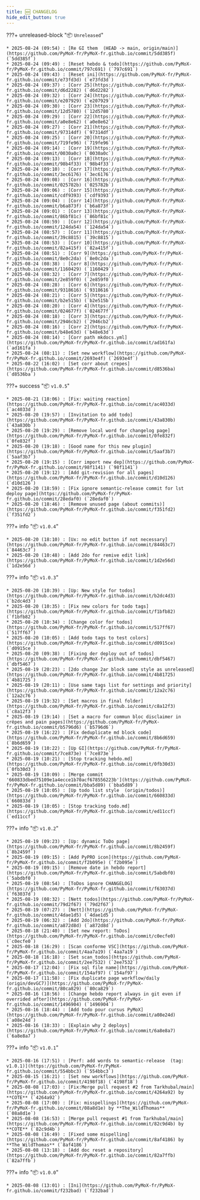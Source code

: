 ```yaml
---
title: 🆕 CHANGELOG
hide_edit_button: true
---
```


<!--
    ####################################################################################################################

    ATTENTION: Ne pas modifier ce fichier, car il est généré automatiquement par `resources/auto/gen_changelog.py` chaque push sur la branche main
    
    ####################################################################################################################
-->

???+ unreleased-block "📦 `Unreleased`"

    * 2025-08-24 (09:54) : [Re GI them  (HEAD -> main, origin/main)](https://github.com/PyMoX-fr/PyMoX-fr.github.io/commit/5dd385f) (`5dd385f`)
    * 2025-08-24 (09:49) : [Reset hebdo & todo](https://github.com/PyMoX-fr/PyMoX-fr.github.io/commit/797c691) (`797c691`)
    * 2025-08-24 (09:43) : [Reset ini](https://github.com/PyMoX-fr/PyMoX-fr.github.io/commit/e73fd3d) (`e73fd3d`)
    * 2025-08-24 (09:37) : [Corr 25](https://github.com/PyMoX-fr/PyMoX-fr.github.io/commit/d6d2282) (`d6d2282`)
    * 2025-08-24 (09:32) : [Corr 24](https://github.com/PyMoX-fr/PyMoX-fr.github.io/commit/e207929) (`e207929`)
    * 2025-08-24 (09:30) : [Corr 23](https://github.com/PyMoX-fr/PyMoX-fr.github.io/commit/12d5780) (`12d5780`)
    * 2025-08-24 (09:29) : [Corr 22](https://github.com/PyMoX-fr/PyMoX-fr.github.io/commit/a0e8e62) (`a0e8e62`)
    * 2025-08-24 (09:27) : [Corr 21](https://github.com/PyMoX-fr/PyMoX-fr.github.io/commit/97314df) (`97314df`)
    * 2025-08-24 (09:25) : [Corr 20](https://github.com/PyMoX-fr/PyMoX-fr.github.io/commit/719fe96) (`719fe96`)
    * 2025-08-24 (09:14) : [Corr 19](https://github.com/PyMoX-fr/PyMoX-fr.github.io/commit/0030a0c) (`0030a0c`)
    * 2025-08-24 (09:13) : [Corr 18](https://github.com/PyMoX-fr/PyMoX-fr.github.io/commit/98b4f33) (`98b4f33`)
    * 2025-08-24 (09:10) : [Corr 17](https://github.com/PyMoX-fr/PyMoX-fr.github.io/commit/3ec6176) (`3ec6176`)
    * 2025-08-24 (09:08) : [Corr 16](https://github.com/PyMoX-fr/PyMoX-fr.github.io/commit/025782b) (`025782b`)
    * 2025-08-24 (09:06) : [Corr 15](https://github.com/PyMoX-fr/PyMoX-fr.github.io/commit/cdf9393) (`cdf9393`)
    * 2025-08-24 (09:04) : [Corr 14](https://github.com/PyMoX-fr/PyMoX-fr.github.io/commit/b6a873f) (`b6a873f`)
    * 2025-08-24 (09:01) : [Corr 13](https://github.com/PyMoX-fr/PyMoX-fr.github.io/commit/86bf81c) (`86bf81c`)
    * 2025-08-24 (08:59) : [Corr 12](https://github.com/PyMoX-fr/PyMoX-fr.github.io/commit/124da54) (`124da54`)
    * 2025-08-24 (08:57) : [Corr 11](https://github.com/PyMoX-fr/PyMoX-fr.github.io/commit/39c8815) (`39c8815`)
    * 2025-08-24 (08:53) : [Corr 10](https://github.com/PyMoX-fr/PyMoX-fr.github.io/commit/82a415f) (`82a415f`)
    * 2025-08-24 (08:51) : [Corr 9](https://github.com/PyMoX-fr/PyMoX-fr.github.io/commit/8e0c2da) (`8e0c2da`)
    * 2025-08-24 (08:38) : [Corr 8](https://github.com/PyMoX-fr/PyMoX-fr.github.io/commit/1160429) (`1160429`)
    * 2025-08-24 (08:32) : [Corr 7](https://github.com/PyMoX-fr/PyMoX-fr.github.io/commit/2e859f0) (`2e859f0`)
    * 2025-08-24 (08:28) : [Corr 6](https://github.com/PyMoX-fr/PyMoX-fr.github.io/commit/9318616) (`9318616`)
    * 2025-08-24 (08:21) : [Corr 5](https://github.com/PyMoX-fr/PyMoX-fr.github.io/commit/b2e515b) (`b2e515b`)
    * 2025-08-24 (08:20) : [Corr 4](https://github.com/PyMoX-fr/PyMoX-fr.github.io/commit/024677f) (`024677f`)
    * 2025-08-24 (08:18) : [Corr 3](https://github.com/PyMoX-fr/PyMoX-fr.github.io/commit/2946cb2) (`2946cb2`)
    * 2025-08-24 (08:16) : [Corr 2](https://github.com/PyMoX-fr/PyMoX-fr.github.io/commit/b48e63d) (`b48e63d`)
    * 2025-08-24 (08:14) : [Corr path mkdocs.yml](https://github.com/PyMoX-fr/PyMoX-fr.github.io/commit/ad161fa) (`ad161fa`)
    * 2025-08-24 (08:11) : [Set new workflow](https://github.com/PyMoX-fr/PyMoX-fr.github.io/commit/2693e4f) (`2693e4f`)
    * 2025-08-22 (16:02) : [Set corr about crepes](https://github.com/PyMoX-fr/PyMoX-fr.github.io/commit/d8536ba) (`d8536ba`)

???+ success "📦 `v1.0.5`"

    * 2025-08-21 (18:06) : [Fix: waiting reaction](https://github.com/PyMoX-fr/PyMoX-fr.github.io/commit/ac4033d) (`ac4033d`)
    * 2025-08-20 (19:57) : [Invitation to add todo](https://github.com/PyMoX-fr/PyMoX-fr.github.io/commit/43a830b) (`43a830b`)
    * 2025-08-20 (19:29) : [Remove local word for changelog page](https://github.com/PyMoX-fr/PyMoX-fr.github.io/commit/0fe832f) (`0fe832f`)
    * 2025-08-20 (19:18) : [Good name for this new plugin](https://github.com/PyMoX-fr/PyMoX-fr.github.io/commit/5aaf3b7) (`5aaf3b7`)
    * 2025-08-20 (19:15) : [Corr import new dep](https://github.com/PyMoX-fr/PyMoX-fr.github.io/commit/98f1141) (`98f1141`)
    * 2025-08-20 (19:12) : [Add git-revision for all pages](https://github.com/PyMoX-fr/PyMoX-fr.github.io/commit/d10d126) (`d10d126`)
    * 2025-08-20 (18:59) : [Fix ignore semantic-release commit for lst deploy page](https://github.com/PyMoX-fr/PyMoX-fr.github.io/commit/28edaf0) (`28edaf0`)
    * 2025-08-20 (18:46) : [Remove unused page (about commits)](https://github.com/PyMoX-fr/PyMoX-fr.github.io/commit/f351fd2) (`f351fd2`)

???+ info "📦 `v1.0.4`"

    * 2025-08-20 (18:10) : [Ux: no edit button if not necessary](https://github.com/PyMoX-fr/PyMoX-fr.github.io/commit/84463c7) (`84463c7`)
    * 2025-08-20 (10:48) : [Add 2do for remive edit link](https://github.com/PyMoX-fr/PyMoX-fr.github.io/commit/1d2e56d) (`1d2e56d`)

???+ info "📦 `v1.0.3`"

    * 2025-08-20 (10:39) : [Up: New style for todos](https://github.com/PyMoX-fr/PyMoX-fr.github.io/commit/b2dc4d3) (`b2dc4d3`)
    * 2025-08-20 (10:35) : [Fix new colors for todo tags](https://github.com/PyMoX-fr/PyMoX-fr.github.io/commit/f1bfb82) (`f1bfb82`)
    * 2025-08-20 (10:34) : [Change color for todos](https://github.com/PyMoX-fr/PyMoX-fr.github.io/commit/517ff67) (`517ff67`)
    * 2025-08-20 (10:05) : [Add todo tags to test colors](https://github.com/PyMoX-fr/PyMoX-fr.github.io/commit/d0915ce) (`d0915ce`)
    * 2025-08-20 (09:38) : [Fixing der deploy out of todos](https://github.com/PyMoX-fr/PyMoX-fr.github.io/commit/dbf5467) (`dbf5467`)
    * 2025-08-19 (20:23) : [2do change 2ar block same style as unreleased](https://github.com/PyMoX-fr/PyMoX-fr.github.io/commit/4b81725) (`4b81725`)
    * 2025-08-19 (20:11) : [Use same tags list for settings and priority](https://github.com/PyMoX-fr/PyMoX-fr.github.io/commit/12a2c76) (`12a2c76`)
    * 2025-08-19 (19:32) : [Set macros in final folder](https://github.com/PyMoX-fr/PyMoX-fr.github.io/commit/c8a12f3) (`c8a12f3`)
    * 2025-08-19 (19:14) : [Set a macro for commun bloc disclaimer in crêpes and pain pages](https://github.com/PyMoX-fr/PyMoX-fr.github.io/commit/b5796d6) (`b5796d6`)
    * 2025-08-19 (16:22) : [Fix deduplicate md block code](https://github.com/PyMoX-fr/PyMoX-fr.github.io/commit/8b6d659) (`8b6d659`)
    * 2025-08-19 (10:22) : [Up GI](https://github.com/PyMoX-fr/PyMoX-fr.github.io/commit/7ce873e) (`7ce873e`)
    * 2025-08-19 (10:21) : [Stop tracking hebdo.md](https://github.com/PyMoX-fr/PyMoX-fr.github.io/commit/0fb30d3) (`0fb30d3`)
    * 2025-08-19 (10:09) : [Merge commit '660833dbed75109e1a4ecce1b70acf678556223b'](https://github.com/PyMoX-fr/PyMoX-fr.github.io/commit/bba5d89) (`bba5d89`)
    * 2025-08-19 (10:05) : [Up todo list style  (origin/todos)](https://github.com/PyMoX-fr/PyMoX-fr.github.io/commit/660833d) (`660833d`)
    * 2025-08-19 (10:05) : [Stop tracking todo.md](https://github.com/PyMoX-fr/PyMoX-fr.github.io/commit/ed11ccf) (`ed11ccf`)

???+ info "📦 `v1.0.2`"

    * 2025-08-19 (09:23) : [Up: dynamic ToDo page](https://github.com/PyMoX-fr/PyMoX-fr.github.io/commit/8b2459f) (`8b2459f`)
    * 2025-08-19 (09:15) : [Add PyPRO icon](https://github.com/PyMoX-fr/PyMoX-fr.github.io/commit/f2b095e) (`f2b095e`)
    * 2025-08-19 (09:15) : [Remove date in hebdo report](https://github.com/PyMoX-fr/PyMoX-fr.github.io/commit/5abdbf0) (`5abdbf0`)
    * 2025-08-19 (08:54) : [ToDos ignore CHANGELOG](https://github.com/PyMoX-fr/PyMoX-fr.github.io/commit/f63037d) (`f63037d`)
    * 2025-08-19 (08:32) : [Nett todos](https://github.com/PyMoX-fr/PyMoX-fr.github.io/commit/79d2f67) (`79d2f67`)
    * 2025-08-19 (07:27) : [Nett](https://github.com/PyMoX-fr/PyMoX-fr.github.io/commit/4dae1d5) (`4dae1d5`)
    * 2025-08-19 (06:32) : [Add 2do](https://github.com/PyMoX-fr/PyMoX-fr.github.io/commit/a872d8d) (`a872d8d`)
    * 2025-08-18 (21:40) : [Set new report: ToDos](https://github.com/PyMoX-fr/PyMoX-fr.github.io/commit/c0ecfe0) (`c0ecfe0`)
    * 2025-08-18 (16:29) : [Scan conforme VSC](https://github.com/PyMoX-fr/PyMoX-fr.github.io/commit/4aa7a19) (`4aa7a19`)
    * 2025-08-18 (16:18) : [Set scan_todos](https://github.com/PyMoX-fr/PyMoX-fr.github.io/commit/2ee7532) (`2ee7532`)
    * 2025-08-17 (12:04) : [Fix sql file name](https://github.com/PyMoX-fr/PyMoX-fr.github.io/commit/154af97) (`154af97`)
    * 2025-08-17 (11:58) : [Fix duplicate page workflow/daily  (origin/devGC7)](https://github.com/PyMoX-fr/PyMoX-fr.github.io/commit/80ca829) (`80ca829`)
    * 2025-08-16 (18:56) : [Change hebdo report always in git even if overrided after](https://github.com/PyMoX-fr/PyMoX-fr.github.io/commit/1496904) (`1496904`)
    * 2025-08-16 (18:44) : [Add todo pour cursus PyMoX](https://github.com/PyMoX-fr/PyMoX-fr.github.io/commit/a08e24d) (`a08e24d`)
    * 2025-08-16 (18:33) : [Explain why 2 deploys](https://github.com/PyMoX-fr/PyMoX-fr.github.io/commit/6a8e8a7) (`6a8e8a7`)

???+ info "📦 `v1.0.1`"

    * 2025-08-16 (17:51) : [Perf: add words to semantic-release  (tag: v1.0.1)](https://github.com/PyMoX-fr/PyMoX-fr.github.io/commit/554bbc3) (`554bbc3`)
    * 2025-08-15 (16:21) : [Set new workflows](https://github.com/PyMoX-fr/PyMoX-fr.github.io/commit/4198f18) (`4198f18`)
    * 2025-08-08 (17:03) : [Fix:Merge pull request #2 from Tarkhubal/main](https://github.com/PyMoX-fr/PyMoX-fr.github.io/commit/4264a92) by **COTE** (`4264a92`)
    * 2025-08-08 (17:00) : [Fix: misspellings](https://github.com/PyMoX-fr/PyMoX-fr.github.io/commit/08a8d1e) by **The_WildThomas** (`08a8d1e`)
    * 2025-08-08 (16:53) : [Merge pull request #1 from Tarkhubal/main](https://github.com/PyMoX-fr/PyMoX-fr.github.io/commit/82c9d4b) by **COTE** (`82c9d4b`)
    * 2025-08-08 (16:49) : [Fixed some mispelling](https://github.com/PyMoX-fr/PyMoX-fr.github.io/commit/8af4186) by **The_WildThomas** (`8af4186`)
    * 2025-08-08 (13:18) : [Add doc reset a repository](https://github.com/PyMoX-fr/PyMoX-fr.github.io/commit/82a7ffb) (`82a7ffb`)

???+ info "📦 `v1.0.0`"

    * 2025-08-08 (13:01) : [Ini](https://github.com/PyMoX-fr/PyMoX-fr.github.io/commit/f232bad) (`f232bad`)
